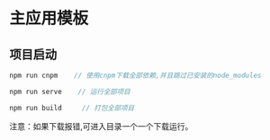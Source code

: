 <!--
 * @Descripttion: 项目启动说明
 * @version: 0.0.1
 * @Author: gaojiapeng
 * @Date: 2020-06-22 09:05:52
 * @LastEditors: gaojiapeng
 * @LastEditTime: 2020-06-23 11:09:10
-->

# 主应用模板

## 项目启动

```js
npm run cnpm    // 使用cnpm下载全部依赖,并且跳过已安装的node_modules

npm run serve    // 运行全部项目

npm run build     // 打包全部项目
```

注意：如果下载报错,可进入目录一个一个下载运行。
